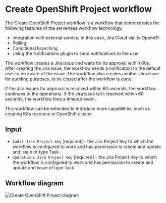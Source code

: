 # Create OpenShift Project workflow
The Create OpenShift Project workflow is a workflow that demonstrates the following features of the serverless workflow technology:
* Integration with external service, in this case, Jira Cloud via its OpenAPI
* Polling
* Conditional branching
* Using the Notifications plugin to send notifications to the user

The workflow creates a Jira issue and waits for its approval within 60s.
After creating the Jira issue, the workflow sends a notification to the default user to be aware of the issue.
The workflow also creates another Jira issue for auditing purposes, to be closed after the workflow is done.

If the Jira issues for approval is resolved within 60 seconds, the workflow continues to the operations.
If the Jira issue isn't resolved within 60 seconds, the workflow fires a timeout event.

This workflow can be extended to introduce more capabilities, such as creating K8s resource in OpenShift cluster.

## Input
- `Audit Jira Project Key` [required] - the Jira Project Key to which the workflow is configured to work and has permission to create and update and issue of type Task.
- `Operations Jira Project Key` [required] - the Jira Project Key to which the workflow is configured to work and has permission to create and update and issue of type Task.

## Workflow diagram
![Create OpenShift Project diagram](https://github.com/parodos-dev/serverless-workflow-examples/blob/main/create-ocp-project/create-ocp-project.svg?raw=true)
